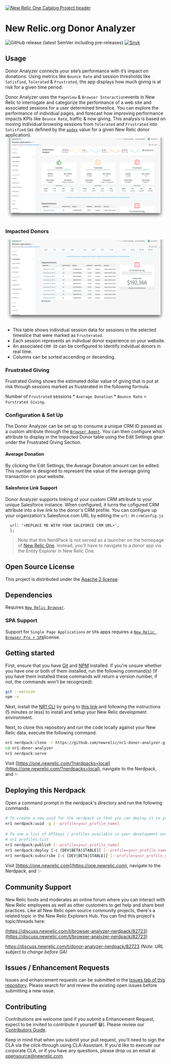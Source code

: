 [![New Relic One Catalog Project header](https://github.com/newrelic/open-source-office/raw/master/examples/categories/images/New_Relic_One_Catalog_Project.png)](https://github.com/newrelic/open-source-office/blob/master/examples/categories/index.md#category-new-relic-one-catalog-project)

# New Relic.org Donor Analyzer

![GitHub release (latest SemVer including pre-releases)](https://img.shields.io/github/v/release/newrelic/nr1-donor-analyzer?include_prereleases&sort=semver) [![Snyk](https://snyk.io/test/github/newrelic/nr1-donor-analyzer/badge.svg)](https://snyk.io/test/github/newrelic/nr1-donor-analyzer)

## Usage
Donor Analyzer connects your site’s performance with it’s impact on donations.  Using metrics like `Bounce Rate` and session thresholds like `Satisfied`, `Tolerated` & `Frustrated`, the app displays how much giving is at risk for a given time period. 

Donor Analyzer uses the `PageView` & `Browser Interaction`events in New Relic to interrogate and categorize the performance of a web site and associated sessions for a user determined timeslice. You can explore the performance of individual pages, and forecast how improving performance impacts KPIs like `Bounce Rate`, traffic & now giving. This analysis is based on moving individual browsing sessions from `Tolerated` and `Frustrated` into `Satisfied` (as defined by the [`apdex`](https://docs.newrelic.com/docs/apm/new-relic-apm/apdex/apdex-measure-user-satisfaction) value for a given New Relic donor application).
![Donor Analyzer Overview](catalog/screenshots/nr1-donor-analyzer-01.png)
### Impacted Donors
![Impacted Donor Details](catalog/screenshots/nr1-donor-analyzer-02.png)
 - This table shows individual session data for sessions in the selected timeslice that were marked as `Frusterated`.
 - Each session represents an indivdual donor experience on your website.
 - An associated `CRM ID` can be configured to identify indvidual donors in real time.
 - Columns can be sorted accending or decending.

### Frustrated Giving
Frustrated Giving shows the estimated dollar value of giving that is put at risk through sessions marked as frusterated in the following formula.

Number of `Frustrated` sessions * `Average Donation` * `Bounce Rate` = `Furstrated Giving`.


### Configuration & Set Up
The Donor Analyzer can be set up to consume a unique CRM ID passed as a custom attribute through the [`Browser Agent`](https://docs.newrelic.com/docs/browser/new-relic-browser/browser-agent-spa-api/set-custom-attribute). You can then configure which attribute to display in the Impacted Donor table using the Edit Settings gear under the Frustrated Giving Section.

#### Average Donation
By clicking the Edit Settings, the Average Donation amount can be edited. This number is designed to represent the value of the average giving transaction on your website.

#### Salesforce Link Support
Donor Analyzer supports linking of your custom CRM attribute to your unique Salesforce instance. When configured, it turns the cofigured CRM attribute into a live link to the donor's CRM profile.
You can configure up your organization's Salesforce.com URL by editing the `url:` in  `crmConfig.js`
```const crmConfig = {
  url: '<REPLACE ME WITH YOUR SALEFORCE CRM URL>',
  };
```

> Note that this NerdPack is not served as a launcher on the homepage of [New Relic One](https://one.newrelic.com). Instead, you'll have to navigate to a donor app via the Entity Explorer in New Relic One.

## Open Source License

This project is distributed under the [Apache 2 license](LICENSE).

## Dependencies

Requires [`New Relic Browser`](https://newrelic.com/products/browser-monitoring).

### SPA Support
Support for `Single Page Applications` or `SPA` apps requires a [`New Relic Browser Pro + SPA`](https://docs.newrelic.com/docs/browser/single-page-app-monitoring/get-started/introduction-single-page-app-monitoring)license. 
## Getting started

First, ensure that you have [Git](https://git-scm.com/book/en/v2/Getting-Started-Installing-Git) and [NPM](https://www.npmjs.com/get-npm) installed. If you're unsure whether you have one or both of them installed, run the following command(s) (If you have them installed these commands will return a version number, if not, the commands won't be recognized):

```bash
git --version
npm -v
```

Next, install the [NR1 CLI](https://one.newrelic.com/launcher/developer-center.launcher) by going to [this link](https://one.newrelic.com/launcher/developer-center.launcher) and following the instructions (5 minutes or less) to install and setup your New Relic development environment.

Next, to clone this repository and run the code locally against your New Relic data, execute the following command:

```bash
nr1 nerdpack:clone -r https://github.com/newrelic/nr1-donor-analyzer.git
cd nr1-donor-analyzer
nr1 nerdpack:serve
```

Visit [https://one.newrelic.com/?nerdpacks=local](https://one.newrelic.com/?nerdpacks=local), navigate to the Nerdpack, and :sparkles:

## Deploying this Nerdpack

Open a command prompt in the nerdpack's directory and run the following commands.

```bash
# To create a new uuid for the nerdpack so that you can deploy it to your account:
nr1 nerdpack:uuid -g [--profile=your_profile_name]

# To see a list of APIkeys / profiles available in your development environment:
# nr1 profiles:list
nr1 nerdpack:publish [--profile=your_profile_name]
nr1 nerdpack:deploy [-c [DEV|BETA|STABLE]] [--profile=your_profile_name]
nr1 nerdpack:subscribe [-c [DEV|BETA|STABLE]] [--profile=your_profile_name]
```

Visit [https://one.newrelic.com](https://one.newrelic.com), navigate to the Nerdpack, and :sparkles:

## Community Support

New Relic hosts and moderates an online forum where you can interact with New Relic employees as well as other customers to get help and share best practices. Like all New Relic open source community projects, there's a related topic in the New Relic Explorers Hub. You can find this project's topic/threads here:

[https://discuss.newrelic.com/t/browser-analyzer-nerdpack/82723](https://discuss.newrelic.com/t/browser-analyzer-nerdpack/82723)

https://discuss.newrelic.com/t/donor-analyzer-nerdpack/82723
*(Note: URL subject to change before GA)*

## Issues / Enhancement Requests

Issues and enhancement requests can be submitted in the [Issues tab of this repository](../../issues). Please search for and review the existing open issues before submitting a new issue.

## Contributing

Contributions are welcome (and if you submit a Enhancement Request, expect to be invited to contribute it yourself :grin:). Please review our [Contributors Guide](CONTRIBUTING.md).

Keep in mind that when you submit your pull request, you'll need to sign the CLA via the click-through using CLA-Assistant. If you'd like to execute our corporate CLA, or if you have any questions, please drop us an email at opensource@newrelic.com.


